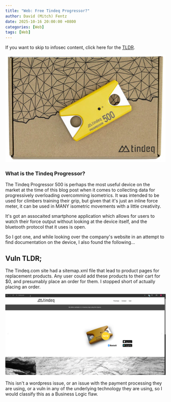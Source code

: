 ```yaml
---
title: "Web: Free Tindeq Progressor?"
author: David (Mitch) Fentz
date: 2025-10-16 20:00:00 +0800
categories: [Web]
tags: [Web]
---
```


If you want to skip to infosec content, click here for the [TLDR](#vuln-tldr).

![Tindeq Vuln](/images/tindeq/tindeq_product.png)
### What is the Tindeq Progressor?

The Tindeq Progressor 500 is perhaps the most useful device on the market at the time of this blog post when it comes to collecting data for progressively overloading overcomming isometrics. It was intended to be used for climbers training their grip, but given that it's just an inline force meter, it can be used in MANY isometric movements with a little creativity. 

It's got an assocaited smartphone application which allows for users to watch their force output without looking at the device itself, and the bluetooth protocol that it uses is open.

So I got one, and while looking over the company's website in an attempt to find documentation on the device, I also found the following...

## Vuln TLDR; 

The Tindeq.com site had a sitemap.xml file that lead to product pages for replacement products. Any user could add these products to their cart for $0, and presumably place an order for them. I stopped short of actually placing an order. 

![Tindeq Vuln](/images/tindeq/tindeq_vuln.gif)

This isn't a wordpress issue, or an issue with the payment processing they are using, or a vuln in any of the underlying technology they are using, so I would classify this as a Business Logic flaw.